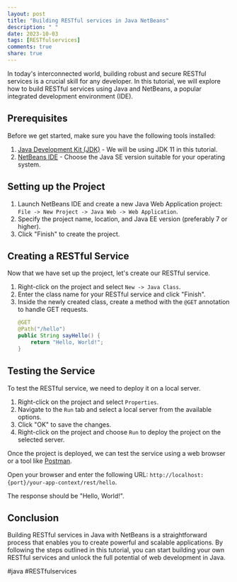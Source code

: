 ```yaml
---
layout: post
title: "Building RESTful services in Java NetBeans"
description: " "
date: 2023-10-03
tags: [RESTfulservices]
comments: true
share: true
---
```


In today's interconnected world, building robust and secure RESTful services is a crucial skill for any developer. In this tutorial, we will explore how to build RESTful services using Java and NetBeans, a popular integrated development environment (IDE).

## Prerequisites

Before we get started, make sure you have the following tools installed:

1. [Java Development Kit (JDK)](https://www.oracle.com/java/technologies/javase-jdk11-downloads.html) - We will be using JDK 11 in this tutorial.
2. [NetBeans IDE](https://netbeans.apache.org/download/index.html) - Choose the Java SE version suitable for your operating system.

## Setting up the Project

1. Launch NetBeans IDE and create a new Java Web Application project: `File -> New Project -> Java Web -> Web Application`.
2. Specify the project name, location, and Java EE version (preferably 7 or higher).
3. Click "Finish" to create the project.

## Creating a RESTful Service

Now that we have set up the project, let's create our RESTful service.

1. Right-click on the project and select `New -> Java Class`.
2. Enter the class name for your RESTful service and click "Finish".
3. Inside the newly created class, create a method with the `@GET` annotation to handle GET requests.
   ```java
   @GET
   @Path("/hello")
   public String sayHello() {
       return "Hello, World!";
   }
   ```

## Testing the Service

To test the RESTful service, we need to deploy it on a local server.

1. Right-click on the project and select `Properties`.
2. Navigate to the `Run` tab and select a local server from the available options.
3. Click "OK" to save the changes.
4. Right-click on the project and choose `Run` to deploy the project on the selected server.

Once the project is deployed, we can test the service using a web browser or a tool like [Postman](https://www.postman.com/downloads/).

Open your browser and enter the following URL: `http://localhost:{port}/your-app-context/rest/hello`.

The response should be "Hello, World!".

## Conclusion

Building RESTful services in Java with NetBeans is a straightforward process that enables you to create powerful and scalable applications. By following the steps outlined in this tutorial, you can start building your own RESTful services and unlock the full potential of web development in Java.

#java #RESTfulservices